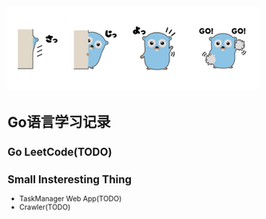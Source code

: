 ![from pronama.azurewebsites.net](./assets/gopher.jpg)


# Go语言学习记录

## Go LeetCode(TODO)


## Small Insteresting Thing

- TaskManager Web App(TODO)
- Crawler(TODO)
